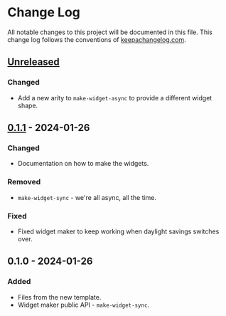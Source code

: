 # Change Log
All notable changes to this project will be documented in this file. This change log follows the conventions of [keepachangelog.com](http://keepachangelog.com/).

## [Unreleased]
### Changed
- Add a new arity to `make-widget-async` to provide a different widget shape.

## [0.1.1] - 2024-01-26
### Changed
- Documentation on how to make the widgets.

### Removed
- `make-widget-sync` - we're all async, all the time.

### Fixed
- Fixed widget maker to keep working when daylight savings switches over.

## 0.1.0 - 2024-01-26
### Added
- Files from the new template.
- Widget maker public API - `make-widget-sync`.

[Unreleased]: https://sourcehost.site/your-name/picture-gallery/compare/0.1.1...HEAD
[0.1.1]: https://sourcehost.site/your-name/picture-gallery/compare/0.1.0...0.1.1
